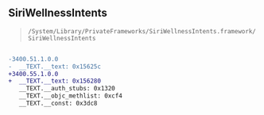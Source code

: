 ## SiriWellnessIntents

> `/System/Library/PrivateFrameworks/SiriWellnessIntents.framework/SiriWellnessIntents`

```diff

-3400.51.1.0.0
-  __TEXT.__text: 0x15625c
+3400.55.1.0.0
+  __TEXT.__text: 0x156280
   __TEXT.__auth_stubs: 0x1320
   __TEXT.__objc_methlist: 0xcf4
   __TEXT.__const: 0x3dc8

```
